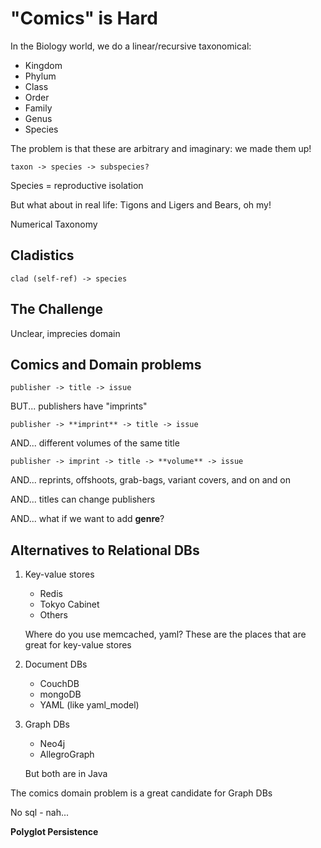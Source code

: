 "Comics" is Hard
================

In the Biology world, we do a linear/recursive taxonomical:

* Kingdom
* Phylum
* Class
* Order
* Family
* Genus
* Species

The problem is that these are arbitrary and imaginary: we made them up!

	taxon -> species -> subspecies?

Species = reproductive isolation

But what about in real life: Tigons and Ligers and Bears, oh my!

Numerical Taxonomy

Cladistics
----------

	clad (self-ref) -> species

The Challenge
-------------

Unclear, imprecies domain

Comics and Domain problems
--------------------------

	publisher -> title -> issue
		
BUT... publishers have "imprints"

	publisher -> **imprint** -> title -> issue

AND... different volumes of the same title

	publisher -> imprint -> title -> **volume** -> issue

AND... reprints, offshoots, grab-bags, variant covers, and on and on

AND... titles can change publishers

AND... what if we want to add **genre**?

Alternatives to Relational DBs
------------------------------

1. Key-value stores
	* Redis
	* Tokyo Cabinet
	* Others
	
	Where do you use memcached, yaml? These are the places that are great for key-value stores

2. Document DBs
	* CouchDB
	* mongoDB 
	* YAML (like yaml_model)

3. Graph DBs
	* Neo4j
	* AllegroGraph
	
	But both are in Java

The comics domain problem is a great candidate for Graph DBs

No sql - nah...

**Polyglot Persistence**